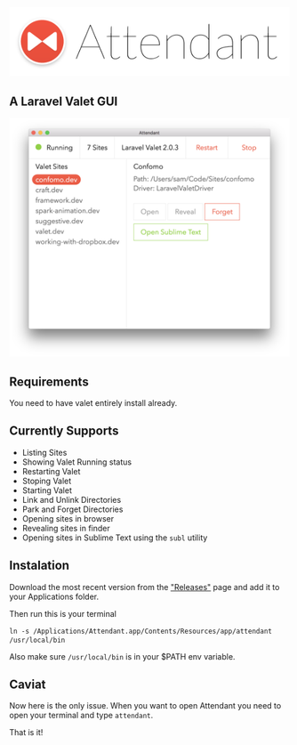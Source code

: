 <p align="center">
  <img src="icons/title.png">
</p>

## A Laravel Valet GUI

<p align="center">
  <img src="shot.png">
</p>

## Requirements

You need to have valet entirely install already.

## Currently Supports

- Listing Sites
- Showing Valet Running status
- Restarting Valet
- Stoping Valet
- Starting Valet
- Link and Unlink Directories
- Park and Forget Directories
- Opening sites in browser
- Revealing sites in finder
- Opening sites in Sublime Text using the `subl` utility

## Instalation

Download the most recent version from the ["Releases"](https://github.com/phppirate/attendant/releases) page and add it to your Applications folder.

Then run this is your terminal
```
ln -s /Applications/Attendant.app/Contents/Resources/app/attendant /usr/local/bin
```
Also make sure `/usr/local/bin` is in your $PATH env variable.

## Caviat

Now here is the only issue. When you want to open Attendant you need to open your terminal and type `attendant`.

That is it!
